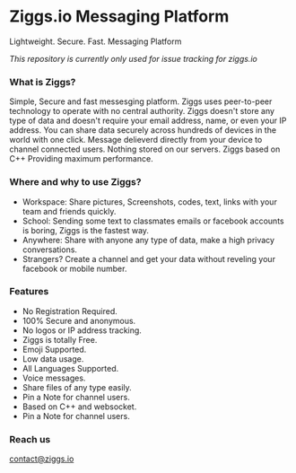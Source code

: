 # Ziggs.io Messaging Platform 
Lightweight. Secure. Fast. Messaging Platform

*This repository is currently only used for issue tracking for ziggs.io*

### What is Ziggs?

Simple, Secure and fast messesging platform.
Ziggs uses peer-to-peer technology to operate with no central authority.
Ziggs doesn't store any type of data and doesn't require your email address, name, or even your IP address.
You can share data securely across hundreds of devices in the world with one click.
Message delieverd directly from your device to channel connected users. Nothing stored on our servers.
Ziggs based on C++ Providing maximum performance.

### Where and why to use Ziggs?

- Workspace: Share pictures, Screenshots, codes, text, links with your team and friends quickly.
- School: Sending some text to classmates emails or facebook accounts is boring, Ziggs is the fastest way.
- Anywhere: Share with anyone any type of data, make a high privacy conversations.
- Strangers? Create a channel and get your data without reveling your facebook or mobile number.

### Features

- No Registration Required.
- 100% Secure and anonymous.
- No logos or IP address tracking.
- Ziggs is totally Free.
- Emoji Supported.
- Low data usage.
- All Languages Supported.
- Voice messages.
- Share files of any type easily.
- Pin a Note for channel users.
- Based on C++ and websocket.
- Pin a Note for channel users.

### Reach us

[contact@ziggs.io](mailto:contact@ziggs.io)
